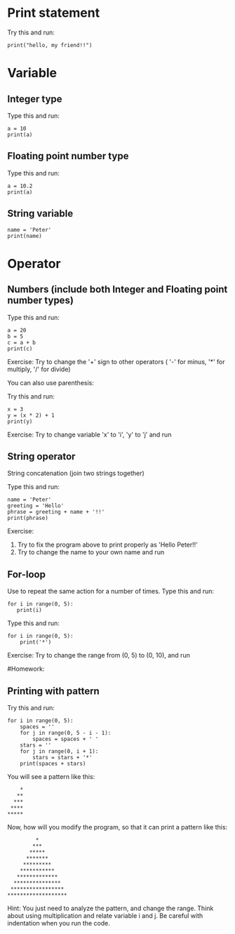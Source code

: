 # Print statement
Try this and run:
```
print("hello, my friend!!")
```

# Variable
## Integer type
Type this and run:
```
a = 10
print(a)
```
## Floating point number type
Type this and run:
```
a = 10.2
print(a)
```
## String variable
```
name = 'Peter'
print(name)
```

# Operator
## Numbers (include both Integer and Floating point number types)
Type this and run:
```
a = 20
b = 5
c = a + b
print(c)
```
Exercise: Try to change the '+' sign to other operators ( '-' for minus, '*' for multiply, '/' for divide)

You can also use parenthesis:

Try this and run: 
 ```
x = 3
y = (x * 2) + 1
print(y)
```
Exercise: Try to change variable 'x' to 'i', 'y' to 'j' and run
 
## String operator

String concatenation (join two strings together)

Type this and run:
```
name = 'Peter'
greeting = 'Hello'
phrase = greeting + name + '!!'
print(phrase)
```
Exercise: 
1) Try to fix the program above to print properly as 'Hello Peter!!'
2) Try to change the name to your own name and run

## For-loop
Use to repeat the same action for a number of times.
Type this and run:
 ```
for i in range(0, 5):
    print(i)
```
Type this and run:
```
for i in range(0, 5):
    print('*')
```
Exercise: Try to change the range from (0, 5) to (0, 10), and run

#Homework:
## Printing with pattern

Try this and run:
```
for i in range(0, 5):
    spaces = ''
    for j in range(0, 5 - i - 1):
        spaces = spaces + ' '
    stars = ''
    for j in range(0, i + 1):
        stars = stars + '*'
    print(spaces + stars)
```
You will see a pattern like this:
```
    *
   **
  ***
 ****
*****
```

Now, how will you modify the program, so that it can print a pattern like this:
```
         *
        ***
       *****
      *******
     *********
    ***********
   *************
  ***************
 *****************
*******************
```
Hint: You just need to analyze the pattern, and change the range.  Think about using multiplication and relate
variable i and j.  Be careful with indentation when you run the code.
